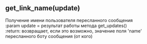 ## get_link_name(update)
Получение имени пользователя пересланного сообщения  
:param update = результат работы метода get_updates()  
:return: возвращает, если это возможно, значение поля 'name' пересланного боту сообщения (от кого)
